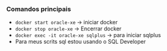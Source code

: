 ### Comandos principais
- `docker start oracle-xe` -> iniciar docker
- `docker stop oracle-xe` -> Encerrar docker
- `docker exec -it oracle-xe sqlplus` -> para iniciar sqlplus
- Para meus scrits sql estou usando o SQL Developer